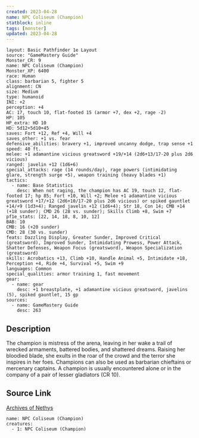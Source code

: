 ```yaml
---
created: 2023-04-28
name: NPC Coliseum (Champion)
statblock: inline
tags: [monster]
updated: 2023-04-28
---
```

```statblock
layout: Basic Pathfinder 1e Layout
source: "GameMastery Guide"
Monster_CR: 9
name: NPC Coliseum (Champion)
Monster_XP: 6400
race: Human
class: barbarian 5, fighter 5
alignment: CN
size: Medium
type: humanoid
INI: +2
perception: +4
AC: 17, touch 10, flat-footed 15 (armor +7, dex +2, rage -2)
HP: 105
HP_extra: HD 10
HD: 5d12+5d10+45
saves: Fort +12, Ref +4, Will +4
saves_other: +1 vs. fear
defensive_abilities: bravery +1, improved uncanny dodge, trap sense +1
speed: 40 ft.
melee: +1 adamantine vicious greatsword +19/+14 (2d6+13/17-20 plus 2d6 vicious)
ranged: javelin +12 (1d6+6)
special_attacks: rage (14 rounds/day), rage powers (intimidating glare, strength surge +5), weapon training (heavy blades +1)
tactics:
  - name: Base Statistics
    desc: When not raging, the champion has AC 19, touch 12, flat-footed 17; hp 85; Fort +10, Will +2; Melee +1 adamantine vicious greatsword +17/+12 (2d6+10/17-20 plus 2d6 vicious) or spiked gauntlet +14/+9 (1d3+4); Ranged javelin +12 (1d6+4); Str 18, Con 14; CMB +14 (+18 sunder); CMD 26 (28 vs. sunder); Skills Climb +8, Swim +7
pf1e_stats: [22, 14, 18, 8, 10, 12]
BAB: 10
CMB: 16 (+20 sunder)
CMD: 28 (30 vs. sunder)
feats: Dazzling Display, Greater Sunder, Improved Critical (greatsword), Improved Sunder, Intimidating Prowess, Power Attack, Shatter Defenses, Weapon Focus (greatsword), Weapon Specialization (greatsword)
skills: Acrobatics +13, Climb +10, Handle Animal +5, Intimidate +18, Perception +4, Ride +4, Survival +5, Swim +9
languages: Common
special_qualities: armor training 1, fast movement
gear:
  - name: gear
    desc: +1 breastplate, +1 adamantine vicious greatsword, javelins (5), spiked gauntlet, 15 gp
sources:
  - name: GameMastery Guide
    desc: 263
```
## Description
The champion is mistress of the arena, leaving in her wake a trail of wrecked armaments, battered bodies, and shattered dreams. Raising her bloodied blade, she exults in the roar of the crowd and the terror she inspires in her foes. Champions can also be used as barbarian chieftains or mercenary captains. A champion is usually encountered alone or in the company of a pair of lesser gladiators (CR 10).
## Source Link
[Archives of Nethys](https://aonprd.com/NPCDisplay.aspx?ItemName=Coliseum%20(Champion))
```encounter-table
name: NPC Coliseum (Champion)
creatures:
  - 1: NPC Coliseum (Champion)
```
